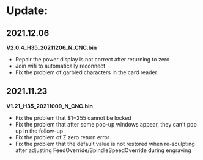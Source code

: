 # Update:

## 2021.12.06

**V2.0.4_H35_20211206_N_CNC.bin**

 - Repair the power display is not correct after returning to zero
 - Join wifi to automatically reconnect
 - Fix the problem of garbled characters in the card reader



## 2021.11.23
**V1.21_H35_20211009_N_CNC.bin**

 - Fix the problem that $1=255 cannot be locked 
 - Fix the problem that after some pop-up windows appear, they can't pop up in the follow-up 
 - Fix the problem of Z zero return error 
 - Fix the problem that the default value is not restored when re-sculpting after adjusting FeedOverride/SpindleSpeedOverride during engraving

